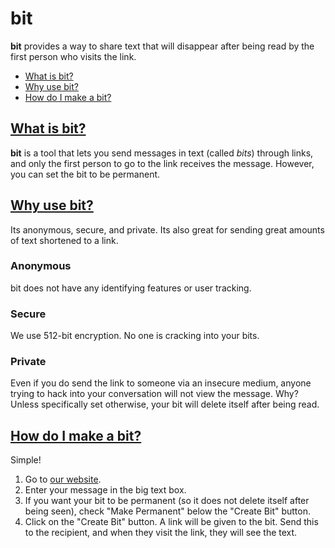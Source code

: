 # bit
**bit** provides a way to share text that will disappear after being read by the first person who visits the link.
* [What is bit?](#what-is-bit)
* [Why use bit?](#why-use-bit)
* [How do I make a bit?](#how-make-bit)

## [What is bit?](#what-is-bit)
**bit** is a tool that lets you send messages in text (called _bits_) through links, and only the first person to go to the link receives the message. However, you can set the bit to be permanent. 

## [Why use bit?](#why-use-bit)
Its anonymous, secure, and private. Its also great for sending great amounts of text shortened to a link. 
### Anonymous
bit does not have any identifying features or user tracking. 
### Secure
We use 512-bit encryption. No one is cracking into your bits. 
### Private
Even if you do send the link to someone via an insecure medium, anyone trying to hack into your conversation will not view the message. Why? Unless specifically set otherwise, your bit will delete itself after being read. 

## [How do I make a bit?](#how-make-bit)
Simple! 
1. Go to [our website](http://bitapp.cf/). 
2. Enter your message in the big text box.
3. If you want your bit to be permanent (so it does not delete itself after being seen), check "Make Permanent" below the "Create Bit" button.
4. Click on the "Create Bit" button. A link will be given to the bit. Send this to the recipient, and when they visit the link, they will see the text. 
